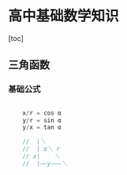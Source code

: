 
# 高中基础数学知识

[toc]

## 三角函数

### 基础公式

```JavaScript

    x/r = cos α
    y/r = sin α
    y/x = tan α

    //  |＼
    //  | α＼ r
    // x|    ＼
    //  |——y———＼
```


